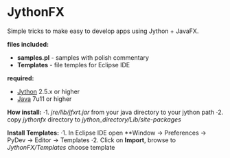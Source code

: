 JythonFX
========

Simple tricks to make easy to develop apps using Jython + JavaFX.

**files included:**
- **samples.pl** - samples with polish commentary
- **Templates** - file temples for Eclipse IDE

**required:**
- [Jython](http://www.jython.org/downloads.html) 2.5.x or higher
- [Java](http://www.java.com) 7u11 or higher

**How install:**
⋅1. *jre/lib/jfxrt.jar* from your java directory to your jython path
⋅2. copy *jythonfx* directory to *jython_directory/Lib/site-packages*

**Install Templates:**
⋅1. In Eclipse IDE open **Window -> Preferences -> PyDev -> Editor -> Templates
⋅2. Click on **Import**, browse to *JythonFX/Templates* choose template
